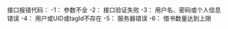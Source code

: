 接口报错代码：
    -1： 参数不全
    -2： 接口验证失败
    -3： 用户名、密码或个人信息错误
    -4： 用户或UID或tagId不存在
    -5： 服务器错误
    -6： 借书数量达到上限
